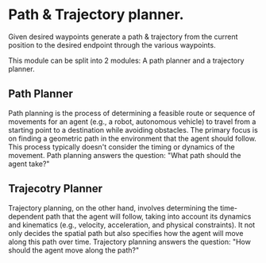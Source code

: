 # Path & Trajectory planner.
Given desired waypoints generate a path & trajectory from the current position to the desired endpoint through the various waypoints.

This module can be split into 2 modules: A path planner and a trajectory planner.

## Path Planner
Path planning is the process of determining a feasible route or sequence of movements for an agent (e.g., a robot, autonomous vehicle) to travel from a starting point to a destination while avoiding obstacles. The primary focus is on finding a geometric path in the environment that the agent should follow. This process typically doesn't consider the timing or dynamics of the movement. Path planning answers the question: "What path should the agent take?"

## Trajecotry Planner
Trajectory planning, on the other hand, involves determining the time-dependent path that the agent will follow, taking into account its dynamics and kinematics (e.g., velocity, acceleration, and physical constraints). It not only decides the spatial path but also specifies how the agent will move along this path over time. Trajectory planning answers the question: "How should the agent move along the path?"
